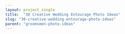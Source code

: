 ```yaml
---
layout: project_single
title:  "30 Creative Wedding Entourage Photo Ideas"
slug: "30-creative-wedding-entourage-photo-ideas"
parent: "groomsmen-photo-ideas"
---
```

 